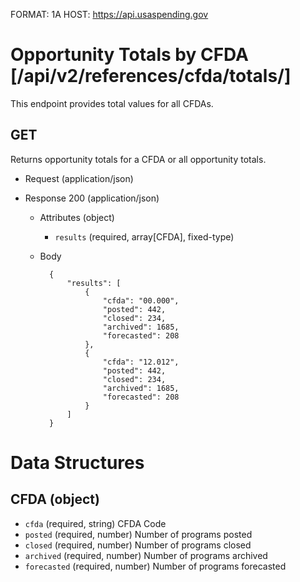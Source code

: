 FORMAT: 1A
HOST: https://api.usaspending.gov

# Opportunity Totals by CFDA [/api/v2/references/cfda/totals/]

This endpoint provides total values for all CFDAs.

## GET

Returns opportunity totals for a CFDA or all opportunity totals.

+ Request (application/json)

+ Response 200 (application/json)
    + Attributes (object)
        + `results` (required, array[CFDA], fixed-type)

    + Body

            {
                "results": [
                    {
                        "cfda": "00.000",
                        "posted": 442,
                        "closed": 234,
                        "archived": 1685,
                        "forecasted": 208
                    },
                    {
                        "cfda": "12.012",
                        "posted": 442,
                        "closed": 234,
                        "archived": 1685,
                        "forecasted": 208
                    }
                ]
            }

# Data Structures
## CFDA (object)
+ `cfda` (required, string)
    CFDA Code
+ `posted` (required, number)
    Number of programs posted
+ `closed` (required, number)
    Number of programs closed
+ `archived` (required, number)
    Number of programs archived
+ `forecasted` (required, number)
    Number of programs forecasted
